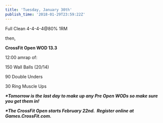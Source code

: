 ```yaml
---
title: 'Tuesday, January 30th'
publish_time: '2018-01-29T23:59:22Z'
---
```


Full Clean 4-4-4-4\@80% 1RM

then,

**CrossFit Open WOD 13.3**

12:00 amrap of:

150 Wall Balls (20/14)

90 Double Unders

30 Ring Muscle Ups

***\*Tomorrow is the last day to make up any Pre Open WODs so make sure
you get them in!***

***\*The CrossFit Open starts February 22nd.  Register online at
Games.CrossFit.com.***

 
